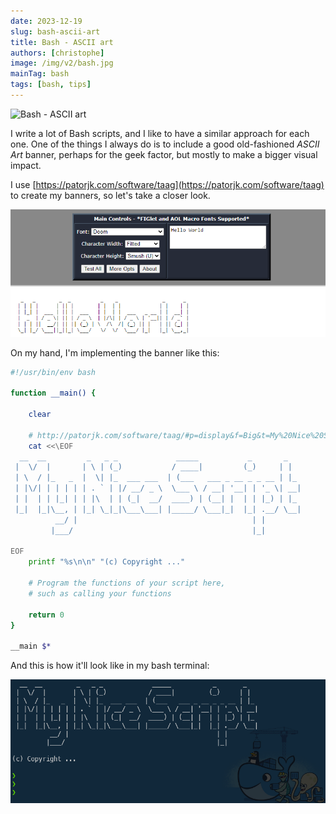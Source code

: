```yaml
---
date: 2023-12-19
slug: bash-ascii-art
title: Bash - ASCII art
authors: [christophe]
image: /img/v2/bash.jpg
mainTag: bash
tags: [bash, tips]
---
```

![Bash - ASCII art](/img/v2/bash.jpg)

I write a lot of Bash scripts, and I like to have a similar approach for each one. One of the things I always do is to include a good old-fashioned *ASCII Art* banner, perhaps for the geek factor, but mostly to make a bigger visual impact.

I use [https://patorjk.com/software/taag](https://patorjk.com/software/taag) to create my banners, so let's take a closer look.

![Sample ASCII art](./images/sample.png)

<!-- truncate -->

On my hand, I'm implementing the banner like this:

<Snippet filename="script.sh">

```bash
#!/usr/bin/env bash

function __main() {

    clear

    # http://patorjk.com/software/taag/#p=display&f=Big&t=My%20Nice%20Script
    cat <<\EOF
  __  __         _   _ _             _____           _       _
 |  \/  |       | \ | (_)           / ____|         (_)     | |
 | \  / |_   _  |  \| |_  ___ ___  | (___   ___ _ __ _ _ __ | |_
 | |\/| | | | | | . ` | |/ __/ _ \  \___ \ / __| '__| | '_ \| __|
 | |  | | |_| | | |\  | | (_|  __/  ____) | (__| |  | | |_) | |_
 |_|  |_|\__, | |_| \_|_|\___\___| |_____/ \___|_|  |_| .__/ \__|
          __/ |                                       | |
         |___/                                        |_|

EOF
    printf "%s\n\n" "(c) Copyright ..."

    # Program the functions of your script here,
    # such as calling your functions

    return 0
}

__main $*
```

</Snippet>

And this is how it'll look like in my bash terminal:

![Terminal](./images/terminal.png)
